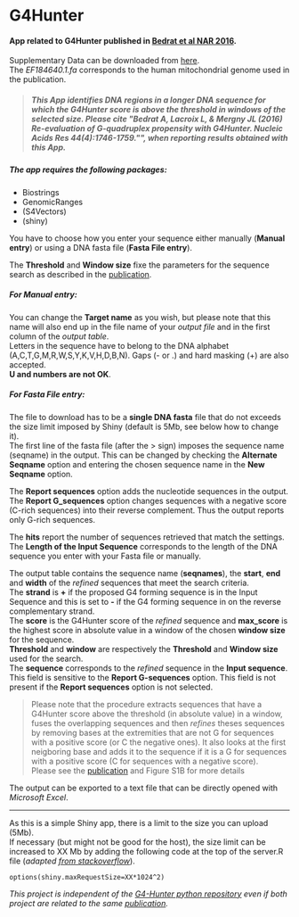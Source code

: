 # G4Hunter
#### App related to G4Hunter published in [Bedrat et al NAR 2016][paper ref].  
Supplementary Data can be downloaded from [here](http://www.ncbi.nlm.nih.gov/pmc/articles/PMC4770238/bin/supp_44_4_1746__index.html).  
The _EF184640.1.fa_ corresponds to the human mitochondrial genome used in the publication.  

> ##### This App identifies DNA regions in a longer DNA sequence for which the G4Hunter score is above the threshold in windows of the selected size. Please cite "Bedrat A, Lacroix L, & Mergny JL (2016) Re-evaluation of G-quadruplex propensity with G4Hunter. Nucleic Acids Res 44(4):1746-1759."", when reporting results obtained with this App.

##### The app requires the following packages:
* Biostrings
* GenomicRanges
* (S4Vectors)
* (shiny)

You have to choose how you enter your sequence either manually (**Manual entry**) or using a DNA fasta file (**Fasta File entry**).  

The **Threshold** and **Window size** fixe the parameters for the sequence search as described in the [publication][paper ref].  

##### For **Manual entry**:
You can change the **Target name** as you wish, but please note that this name will also end up in the file name of your _output file_ and in the first column of the _output table_.  
Letters in the sequence have to belong to the DNA alphabet (A,C,T,G,M,R,W,S,Y,K,V,H,D,B,N). Gaps (- or .) and hard masking (+) are also accepted.  
**U and numbers are not OK**.

##### For **Fasta File entry**:
The file to download has to be a **single DNA fasta** file that do not exceeds the size limit imposed by Shiny (default is 5Mb, see below how to change it).  
The first line of the fasta file (after the > sign) imposes the sequence name (seqname) in the output. This can be changed by checking the **Alternate Seqname** option and entering the chosen sequence name in the **New Seqname** option.

The **Report sequences** option adds the nucleotide sequences in the output.  
The **Report G_sequences** option changes sequences with a negative score (C-rich sequences) into their reverse complement. Thus the output reports only G-rich sequences.

The **hits** report the number of sequences retrieved that match the settings.  
The **Length of the Input Sequence** corresponds to the length of the DNA sequence you enter with your Fasta file or manually.

The output table contains the sequence name (**seqnames**), the **start**, **end** and **width** of the _refined_ sequences that meet the search criteria.  
The **strand** is **+** if the proposed G4 forming sequence is in the Input Sequence and this is set to **-** if the G4 forming sequence in on the reverse complementary strand.  
The **score** is the G4Hunter score of the _refined_ sequence and **max_score** is the highest score in absolute value in a window of the chosen **window size** for the sequence.  
**Threshold** and **window** are respectively the **Threshold** and **Window size** used for the search.  
The **sequence** corresponds to the _refined_ sequence in the **Input sequence**. This field is sensitive to the **Report G-sequences** option. This field is not present if the **Report sequences** option is not selected.  
> Please note that the procedure extracts sequences that have a G4Hunter score above the threshold (in absolute value) in a window, fuses the overlapping sequences and then _refines_ theses sequences by removing bases at the extremities that are not G for sequences with a positive score (or C the negative ones). It also looks at the first neigboring base and adds it to the sequence if it is a G for sequences with a positive score (C for sequences with a negative score).  
> Please see the [publication][paper ref] and Figure S1B for more details

The output can be exported to a text file that can be directly opened with _Microsoft Excel_.

--------------------------------------------------------------------------
As this is a simple Shiny app, there is a limit to the size you can upload (5Mb).  
If necessary (but might not be good for the host), the size limit can be increased  to XX Mb by adding the following code at the top of the server.R file (_adapted [from stackoverflow](http://stackoverflow.com/questions/18037737/how-to-change-maximum-upload-size-exceeded-restriction-in-shiny-and-save-user)_).  
```{r}
options(shiny.maxRequestSize=XX*1024^2)
```
_This project is independent of the [G4-Hunter python repository](https://github.com/AnimaTardeb/G4-Hunter) even if both project are related to the same [publication][paper ref]._


[paper ref]:http://doi.org/10.1093/nar/gkw006

